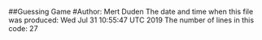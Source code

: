 ##Guessing Game
#Author: Mert Duden
The date and time when this file was produced: 
Wed Jul 31 10:55:47 UTC 2019
The number of lines in this code: 
27
